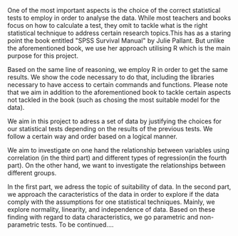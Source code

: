One of the most important aspects is the choice of the correct statistical tests
to employ in order to analyse the data. While most teachers and books focus on how to calculate a test, they omit to tackle what is the right statistical technique to address certain research topics.This has as a staring point the book entitled "SPSS Survival Manual" by Julie Pallant. But unlike the aforementioned book, we use her approach utilising R which is the main purpose for this project.

Based on the same line of reasoning, we employ R in order to get the same results. We show the code necessary to do that, including the libraries necessary to have access to certain commands and functions. Please note that we aim in addition to the aforementioned book to tackle certain aspects not tackled in the book (such as chosing the most suitable model for the data).

We aim in this project to adress a set of data by justifying the choices for our statistical tests depending on the results of the previous tests. We follow a certain way and order based on a logical manner. 

We aim to investigate on one hand the relationship between variables using correlation (in the third part) and different types of regression(in the fourth part). On the other hand, we want to investigate the relationships between different groups.

In the first part, we adress the topic of suitability of data.
In the second part, we approach the caracteristics of the data in order to explore if the data comply with the assumptions for one statistical techniques. Mainly, we explore normality, linearity, and independence of data. Based on these finding with regard to data characteristics, we go parametric and non-parametric tests. To be continued....
